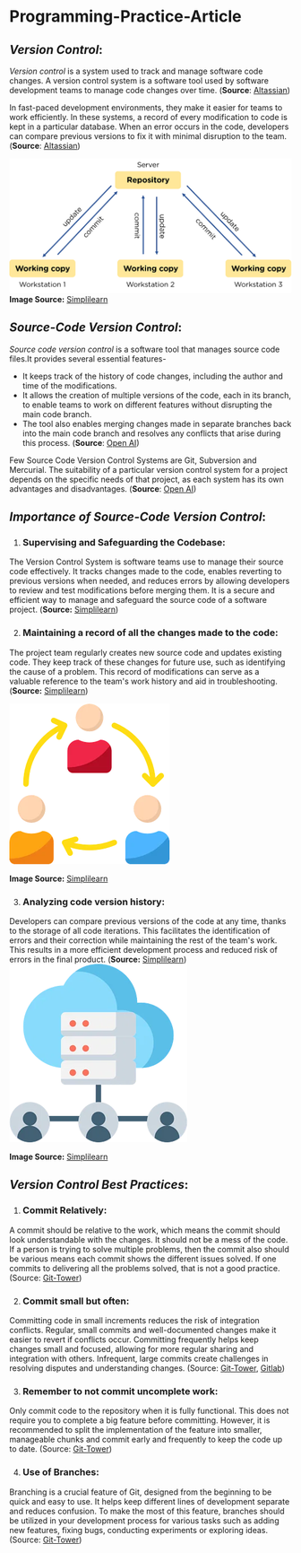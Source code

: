 # __Programming-Practice-Article__
## ___Version Control___:
_Version control_ is a system used to track and manage software code changes. A version control system is a software tool used by software development teams to manage code changes over time. (__Source__:  [Altassian](https://www.atlassian.com/git/tutorials/what-is-version-control))

In fast-paced development environments, they make it easier for teams to work efficiently. In these systems, a record of every modification to code is kept in a particular database. When an error occurs in the code, developers can compare previous versions to fix it with minimal disruption to the team. (__Source__:  [Altassian](https://www.atlassian.com/git/tutorials/what-is-version-control))

![Version Control](Images/Version_Control.webp )
__Image Source:__ [Simplilearn](https://www.simplilearn.com/ice9/free_resources_article_thumb/Version_Control.png)

## ___Source-Code Version Control___:
_Source code version control_ is a software tool that manages source code files.It provides several essential features-
* It keeps track of the history of code changes, including the author and time of the modifications. 
* It allows the creation of multiple versions of the code, each in its branch, to enable teams to work on different features without disrupting the main code branch.
 * The tool also enables merging changes made in separate branches back into the main code branch and resolves any conflicts that arise during this process. (__Source__:  [Open AI](https://chat.openai.com))

Few Source Code Version Control Systems are Git, Subversion and Mercurial. The suitability of a particular version control system for a project depends on the specific needs of that project, as each system has its own advantages and disadvantages. (__Source__:  [Open AI](https://chat.openai.com))

## ___Importance of Source-Code Version Control___:
1. ### Supervising and Safeguarding the Codebase:
The Version Control System is software teams use to manage their source code effectively. It tracks changes made to the code, enables reverting to previous versions when needed, and reduces errors by allowing developers to review and test modifications before merging them. It is a secure and efficient way to manage and safeguard the source code of a software project. (__Source:__ [Simplilearn](https://www.simplilearn.com/tutorials/devops-tutorial/version-control))

2. ### Maintaining a record of all the changes made to the code:
The project team regularly creates new source code and updates existing code. They keep track of these changes for future use, such as identifying the cause of a problem. This record of modifications can serve as a valuable reference to the team's work history and aid in troubleshooting. (__Source:__ [Simplilearn](https://www.simplilearn.com/tutorials/devops-tutorial/version-control))

![Version Control](Images/Collaboration.webp )

__Image Source:__ [Simplilearn](https://www.simplilearn.com/ice9/free_resources_article_thumb/Collaboration.png)

3. ### Analyzing code version history:
Developers can compare previous versions of the code at any time, thanks to the storage of all code iterations. This facilitates the identification of errors and their correction while maintaining the rest of the team's work. This results in a more efficient development process and reduced risk of errors in the final product. (__Source:__ [Simplilearn](https://www.simplilearn.com/tutorials/devops-tutorial/version-control))
![Version Control](Images/Backup.webp )

__Image Source:__ [Simplilearn](https://www.simplilearn.com/ice9/free_resources_article_thumb/Backup.png)


## ___Version Control Best Practices___:
1. ### Commit Relatively:

A commit should be relative to the work, which means the commit should look understandable with the changes. It should not be a mess of the code. If a person is trying to solve multiple problems, then the commit also should be various means each commit shows the different issues solved. If one commits to delivering all the problems solved, that is not a good practice. (Source:  [Git-Tower](https://www.git-tower.com/learn/git/ebook/en/command-line/appendix/best-practices))

2. ### Commit small but often:

Committing code in small increments reduces the risk of integration conflicts. Regular, small commits and well-documented changes make it easier to revert if conflicts occur. Committing frequently helps keep changes small and focused, allowing for more regular sharing and integration with others. Infrequent, large commits create challenges in resolving disputes and understanding changes. (Source:  [Git-Tower](https://www.git-tower.com/learn/git/ebook/en/command-line/appendix/best-practices), [Gitlab](https://about.gitlab.com/topics/version-control/version-control-best-practices))

3. ### Remember to not commit uncomplete work:
  Only commit code to the repository when it is fully functional. This does not require you to complete a big feature before committing. However, it is recommended to split the implementation of the feature into smaller, manageable chunks and commit early and frequently to keep the code up to date. (Source:  [Git-Tower](https://www.git-tower.com/learn/git/ebook/en/command-line/appendix/best-practices))

4. ### Use of Branches:

Branching is a crucial feature of Git, designed from the beginning to be quick and easy to use. It helps keep different lines of development separate and reduces confusion. To make the most of this feature, branches should be utilized in your development process for various tasks such as adding new features, fixing bugs, conducting experiments or exploring ideas. (Source:  [Git-Tower](https://www.git-tower.com/learn/git/ebook/en/command-line/appendix/best-practices))

